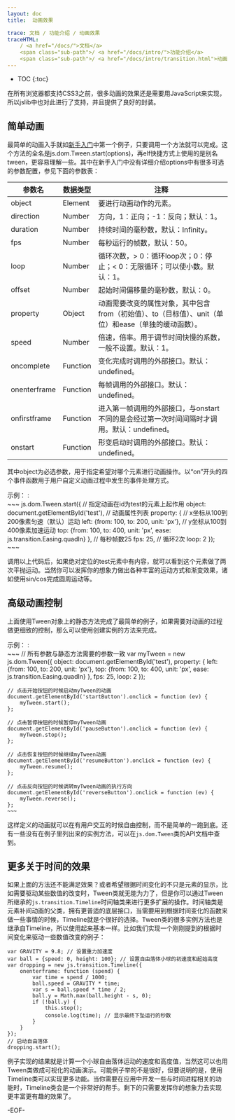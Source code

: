 ```yaml
---
layout: doc
title:  动画效果

trace: 文档 / 功能介绍 / 动画效果
traceHTML: 
    / <a href="/docs/">文档</a>
    <span class="sub-path">/ <a href="/docs/intro/">功能介绍</a>
    <span class="sub-path">/ <a href="/docs/intro/transition.html">动画效果</a></span>
---
```


* TOC
{:toc}

在所有浏览器都支持CSS3之前，很多动画的效果还是需要用JavaScript来实现，所以jslib中也对此进行了支持，并且提供了良好的封装。

## 简单动画

最简单的动画入手就如[新手入门](#起步！)中第一个例子，只要调用一个方法就可以完成。这个方法的全名是js.dom.Tween.start(options)，再elf快捷方式上使用的是别名tween，更容易理解一些。其中在新手入门中没有详细介绍options中有很多可选的参数配置，参见下面的参数表：

参数名 | 数据类型 | 注释
-|-|-
object | Element | 要进行动画动作的元素。
direction | Number | 方向，1：正向；-1：反向；默认：1。
duration | Number | 持续时间的毫秒数，默认：Infinity。
fps | Number | 每秒运行的帧数，默认：50。
loop | Number | 循环次数，> 0：循环loop次；0：停止；< 0：无限循环；可以使小数。默认：1。
offset | Number | 起始时间偏移量的毫秒数，默认：0。
property | Object | 动画需要改变的属性对象，其中包含from（初始值）、to（目标值）、unit（单位）和ease（单独的缓动函数）。
speed | Number | 倍速，倍率。用于调节时间快慢的系数，一般不设置。默认：1。
oncomplete | Function | 变化完成时调用的外部接口。默认：undefined。
onenterframe | Function | 每帧调用的外部接口。默认：undefined。
onfirstframe | Function | 进入第一帧调用的外部接口，与onstart不同的是会经过第一次时间间隔时才调用。默认：undefined。
onstart | Function | 形变启动时调用的外部接口。默认：undefined。

其中object为必选参数，用于指定希望对哪个元素进行动画操作。以“on”开头的四个事件函数用于用户自定义动画过程中发生的事件处理方式。

示例：
:	
	~~~
	js.dom.Tween.start({
		// 指定动画在id为test的元素上起作用
		object: document.getElementById('test'),
		// 动画属性列表
		property: {
			// x坐标从100到200像素匀速（默认）运动
			left: {from: 100, to: 200, unit: 'px'},
			// y坐标从100到400像素加速运动
			top: {from: 100, to: 400, unit: 'px', ease: js.transition.Easing.quadIn}
		},
		// 每秒帧数25
		fps: 25,
		// 循环2次
		loop: 2
	});
	~~~

调用以上代码后，如果绝对定位的test元素中有内容，就可以看到这个元素做了两次平抛运动。当然你可以发挥你的想象力做出各种丰富的运动方式和渐变效果，诸如使用sin/cos完成圆周运动等。

## 高级动画控制

上面使用Tween对象上的静态方法完成了最简单的例子，如果需要对动画的过程做更细致的控制，那么可以使用创建实例的方法来完成。

示例：
:	
	~~~
	// 所有参数与静态方法需要的参数一致
	var myTween = new js.dom.Tween({
		object: document.getElementById('test'),
		property: {
			left: {from: 100, to: 200, unit: 'px'},
			top: {from: 100, to: 400, unit: 'px', ease: js.transition.Easing.quadIn}
		},
		fps: 25,
		loop: 2
	});
	
	// 点击开始按钮的时候启动myTween的动画
	document.getElementById('startButton').onclick = function (ev) {
		myTween.start();
	};
	
	// 点击暂停按钮的时候暂停myTween动画
	document.getElementById('pauseButton').onclick = function (ev) {
		myTween.stop();
	};
	
	// 点击恢复按钮的时候继续myTween动画
	document.getElementById('resumeButton').onclick = function (ev) {
		myTween.resume();
	};
	
	// 点击反向按钮的时候调转myTween动画的执行方向
	document.getElementById('reverseButton').onclick = function (ev) {
		myTween.reverse();
	};
	~~~

这样定义的动画就可以在有用户交互的时候自由控制，而不是简单的一跑到底。还有一些没有在例子里列出来的实例方法，可以在`js.dom.Tween`类的API文档中查到。

## 更多关于时间的效果

如果上面的方法还不能满足效果？或者希望根据时间变化的不只是元素的显示，比如需要驱动某些数值的改变时，Tween类就无能为力了，但是你可以通过Tween所继承的`js.transition.Timeline`时间轴类来进行更多扩展的操作。时间轴类是元素补间动画的父类，拥有更普适的底层接口，当需要用到根据时间变化的函数来做一些事情的时候，Timeline就是个很好的选择。Tween类的很多实例方法也是继承自Timeline，所以使用起来基本一样。比如我们实现一个刚刚提到的根据时间变化来驱动一些数值改变的例子：

	var GRAVITY = 9.8; // 设置重力加速度
	var ball = {speed: 0, height: 100}; // 设置自由落体小球的初速度和起始高度
	var dropping = new js.transition.Timeline({
		onenterframe: function (spend) {
			var time = spend / 1000;
			ball.speed = GRAVITY * time;
			var s = ball.speed * time / 2;
			ball.y = Math.max(ball.height - s, 0);
			if (!ball.y) {
				this.stop();
				console.log(time); // 显示最终下坠运行的秒数
			}
		}
	});
	// 启动自由落体
	dropping.start();

例子实现的结果就是计算一个小球自由落体运动的速度和高度值，当然这可以也用Tween类做成可视化的动画演示。可能例子举的不是很好，但要说明的是，使用Timeline类可以实现更多功能。当你需要在应用中开发一些与时间进程相关的功能时，Timeline类会是一个非常好的帮手。剩下的只需要发挥你的想象力去实现更丰富更有趣的效果了。

-EOF-

[新手入门]: /docs/getting-started.html